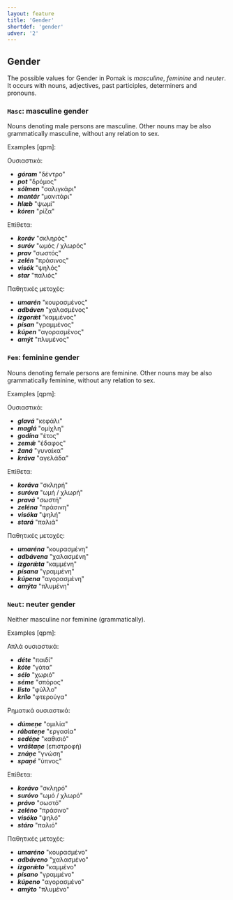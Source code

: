 ```yaml
---
layout: feature
title: 'Gender'
shortdef: 'gender'
udver: '2'
---
```


## Gender

The possible values for Gender in Pomak is _masculine_, _feminine_ and _neuter_. It occurs with nouns, adjectives, past participles, determiners and pronouns.



### <a name="Masc">`Masc`</a>: masculine gender

Nouns denoting male persons are masculine. Other nouns may be also grammatically masculine, without any relation to sex.

Examples [qpm]:

Ουσιαστικά:

- _<b>góram</b>_ "δέντρο"
- _<b>pot</b>_ "δρόμος"
- _<b>sólmen</b>_ "σαλιγκάρι"
- _<b>mantár</b>_ "μανιτάρι"
- _<b>hlæb</b>_ "ψωμί"
- _<b>kóren</b>_ "ρίζα"

Επίθετα:

- _<b>koráv</b>_ "σκληρός"
- _<b>suróv</b>_ "ωμός / χλωρός"
- _<b>prav</b>_ "σωστός"
- _<b>zelén</b>_ "πράσινος"
- _<b>visók</b>_ "ψηλός"
- _<b>star</b>_ "παλιός"

Παθητικές μετοχές:

- _<b>umarén</b>_ "κουρασμένος"
- _<b>adbáven</b>_ "χαλασμένος"
- _<b>izgorǽt</b>_ "καμμένος"
- _<b>písan</b>_ "γραμμένος"
- _<b>kúpen</b>_ "αγορασμένος"
- _<b>amýt</b>_ "πλυμένος"


### <a name="Fem">`Fem`</a>: feminine gender

Nouns denoting female persons are feminine. Other nouns may be also grammatically feminine, without any relation to sex.

Examples [qpm]:

Ουσιαστικά:

- _<b>glavá</b>_ "κεφάλι"
- _<b>maglá</b>_ "ομίχλη"
- _<b>godína</b>_ "έτος"
- _<b>zemǽ</b>_ "έδαφος"
- _<b>žaná</b>_ "γυναίκα"
- _<b>kráva</b>_ "αγελάδα"

Επίθετα:

- _<b>koráva</b>_ "σκληρή"
- _<b>suróva</b>_ "ωμή / χλωρή"
- _<b>pravá</b>_ "σωστή"
- _<b>zeléna</b>_ "πράσινη"
- _<b>visóka</b>_ "ψηλή"
- _<b>stará</b>_ "παλιά"

Παθητικές μετοχές:

- _<b>umaréna</b>_ "κουρασμένη"
- _<b>adbávena</b>_ "χαλασμένη"
- _<b>izgorǽta</b>_ "καμμένη"
- _<b>písana</b>_ "γραμμένη"
- _<b>kúpena</b>_ "αγορασμένη"
- _<b>amýta</b>_ "πλυμένη"

### <a name="Neut">`Neut`</a>: neuter gender

Neither masculine nor feminine (grammatically).

Examples [qpm]:

Απλά ουσιαστικά:

- _<b>déte</b>_ "παιδί"
- _<b>kóte</b>_ "γάτα"
- _<b>sélo</b>_ "χωριό"
- _<b>séme</b>_ "σπόρος"
- _<b>lísto</b>_ "φύλλο"
- _<b>krílo</b>_ "φτερούγα"

Ρηματικά ουσιαστικά:

- _<b>dúmeņe</b>_ "ομιλία"
- _<b>rábateņe</b>_ "εργασία"
- _<b>sedéņe</b>_ "καθισιό"
- _<b>vráštaņe</b>_ (επιστροφή)
- _<b>znáņe</b>_ "γνώση"
- _<b>spaņé</b>_ "ύπνος"

Επίθετα:

- _<b>korávo</b>_ "σκληρό"
- _<b>suróvo</b>_ "ωμό / χλωρό"
- _<b>právo</b>_ "σωστό"
- _<b>zeléno</b>_ "πράσινο"
- _<b>visóko</b>_ "ψηλό"
- _<b>stáro</b>_ "παλιό"

Παθητικές μετοχές:

- _<b>umaréno</b>_ "κουρασμένο"
- _<b>adbáveno</b>_ "χαλασμένο"
- _<b>izgorǽto</b>_ "καμμένο"
- _<b>písano</b>_ "γραμμένο"
- _<b>kúpeno</b>_ "αγορασμένο"
- _<b>amýto</b>_ "πλυμένο"

<!-- Interlanguage links updated Pá kvě 14 11:08:32 CEST 2021 -->

